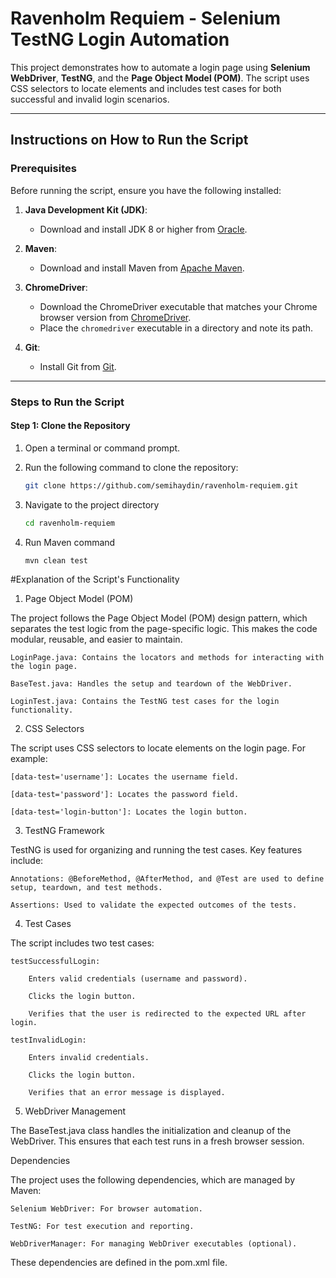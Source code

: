 # Ravenholm Requiem - Selenium TestNG Login Automation

This project demonstrates how to automate a login page using **Selenium WebDriver**, **TestNG**, and the **Page Object Model (POM)**. The script uses CSS selectors to locate elements and includes test cases for both successful and invalid login scenarios.

---

## **Instructions on How to Run the Script**

### **Prerequisites**

Before running the script, ensure you have the following installed:

1. **Java Development Kit (JDK)**:
   - Download and install JDK 8 or higher from [Oracle](https://www.oracle.com/java/technologies/javase-downloads.html).

2. **Maven**:
   - Download and install Maven from [Apache Maven](https://maven.apache.org/download.cgi).

3. **ChromeDriver**:
   - Download the ChromeDriver executable that matches your Chrome browser version from [ChromeDriver](https://sites.google.com/chromium.org/driver/).
   - Place the `chromedriver` executable in a directory and note its path.

4. **Git**:
   - Install Git from [Git](https://git-scm.com/downloads).

---

### **Steps to Run the Script**

#### **Step 1: Clone the Repository**
1. Open a terminal or command prompt.
2. Run the following command to clone the repository:

   ```bash
   git clone https://github.com/semihaydin/ravenholm-requiem.git

3. Navigate to the project directory
   ```bash
   cd ravenholm-requiem

5. Run Maven command
   ```bash
   mvn clean test
   
#Explanation of the Script's Functionality
1. Page Object Model (POM)

The project follows the Page Object Model (POM) design pattern, which separates the test logic from the page-specific logic. This makes the code modular, reusable, and easier to maintain.

    LoginPage.java: Contains the locators and methods for interacting with the login page.

    BaseTest.java: Handles the setup and teardown of the WebDriver.

    LoginTest.java: Contains the TestNG test cases for the login functionality.

2. CSS Selectors

The script uses CSS selectors to locate elements on the login page. For example:

    [data-test='username']: Locates the username field.

    [data-test='password']: Locates the password field.

    [data-test='login-button']: Locates the login button.

3. TestNG Framework

TestNG is used for organizing and running the test cases. Key features include:

    Annotations: @BeforeMethod, @AfterMethod, and @Test are used to define setup, teardown, and test methods.

    Assertions: Used to validate the expected outcomes of the tests.

4. Test Cases

The script includes two test cases:

    testSuccessfulLogin:

        Enters valid credentials (username and password).

        Clicks the login button.

        Verifies that the user is redirected to the expected URL after login.

    testInvalidLogin:

        Enters invalid credentials.

        Clicks the login button.

        Verifies that an error message is displayed.

5. WebDriver Management

The BaseTest.java class handles the initialization and cleanup of the WebDriver. This ensures that each test runs in a fresh browser session.

Dependencies

The project uses the following dependencies, which are managed by Maven:

    Selenium WebDriver: For browser automation.

    TestNG: For test execution and reporting.

    WebDriverManager: For managing WebDriver executables (optional).

These dependencies are defined in the pom.xml file.
